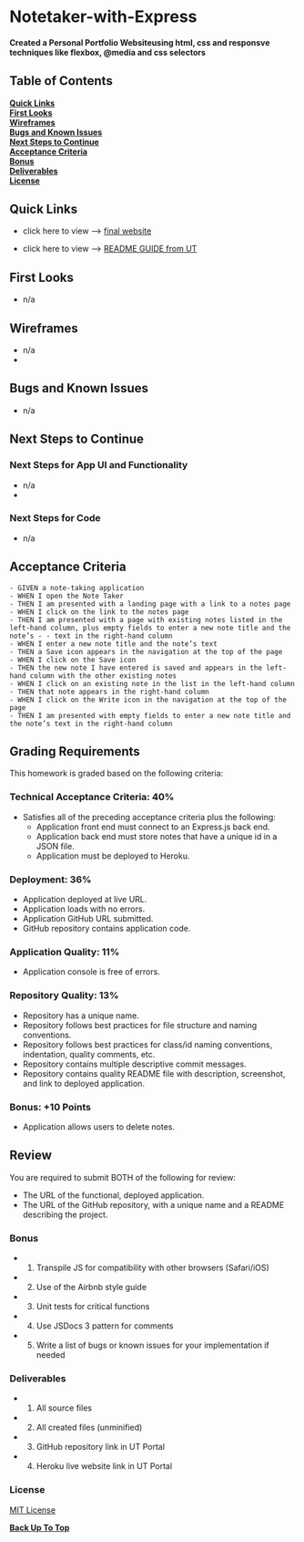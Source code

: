 # Notetaker-with-Express

#### Created a Personal Portfolio Websiteusing html, css and responsve techniques like flexbox, @media and css selectors

## Table of Contents

**[Quick Links](#Quick-Links)**<br>
**[First Looks](#First-Looks)**<br>
**[Wireframes](#Wireframes)**<br>
**[Bugs and Known Issues](#Bugs-and-Known-Issues)**<br>
**[Next Steps to Continue](#Next-Steps-to-Continue)**<br>
**[Acceptance Criteria](#Acceptance-Criteria)**<br>
**[Bonus](#Bonus)**<br>
**[Deliverables](#Deliverables)**<br>
**[License](#License)**<br>

## Quick Links

- click here to view --> [final website](https://notetaker-jessa.herokuapp.com/notes)

- click here to view --> [README GUIDE from UT](https://github.com/the-Coding-Boot-Camp-at-UT/UTA-VIRT-FSF-FT-06-2021-U-LOL/blob/master/01-HTML-Git-CSS/02-Homework/Homework-Guide/README.md)


## First Looks

- n/a


## Wireframes

- n/a
- 

## Bugs and Known Issues

- n/a


## Next Steps to Continue

### Next Steps for App UI and Functionality

- n/a
- 

### Next Steps for Code

- n/a


## Acceptance Criteria

```
- GIVEN a note-taking application
- WHEN I open the Note Taker
- THEN I am presented with a landing page with a link to a notes page
- WHEN I click on the link to the notes page
- THEN I am presented with a page with existing notes listed in the left-hand column, plus empty fields to enter a new note title and the note’s - - text in the right-hand column
- WHEN I enter a new note title and the note’s text
- THEN a Save icon appears in the navigation at the top of the page
- WHEN I click on the Save icon
- THEN the new note I have entered is saved and appears in the left-hand column with the other existing notes
- WHEN I click on an existing note in the list in the left-hand column
- THEN that note appears in the right-hand column
- WHEN I click on the Write icon in the navigation at the top of the page
- THEN I am presented with empty fields to enter a new note title and the note’s text in the right-hand column
```
## Grading Requirements

This homework is graded based on the following criteria: 

### Technical Acceptance Criteria: 40%

* Satisfies all of the preceding acceptance criteria plus the following:
  * Application front end must connect to an Express.js back end.
  * Application back end must store notes that have a unique id in a JSON file.
  * Application must be deployed to Heroku.


### Deployment: 36%

* Application deployed at live URL.
* Application loads with no errors.
* Application GitHub URL submitted.
* GitHub repository contains application code.


### Application Quality: 11%

* Application console is free of errors.


### Repository Quality: 13%

* Repository has a unique name.
* Repository follows best practices for file structure and naming conventions.
* Repository follows best practices for class/id naming conventions, indentation, quality comments, etc.
* Repository contains multiple descriptive commit messages.
* Repository contains quality README file with description, screenshot, and link to deployed application.


### Bonus: +10 Points

* Application allows users to delete notes.


## Review

You are required to submit BOTH of the following for review:

* The URL of the functional, deployed application.
* The URL of the GitHub repository, with a unique name and a README describing the project.


### Bonus

- 1. Transpile JS for compatibility with other browsers (Safari/iOS)
- 2. Use of the Airbnb style guide
- 3. Unit tests for critical functions
- 4. Use JSDocs 3 pattern for comments
- 5. Write a list of bugs or known issues for your implementation if needed


### Deliverables

- 1. All source files
- 2. All created files (unminified)
- 3. GitHub repository link in UT Portal
- 4. Heroku live website link in UT Portal

### License

[MIT License](https://opensource.org/licenses/MIT)


**[Back Up To Top](#Notetaker-with-Express)**
